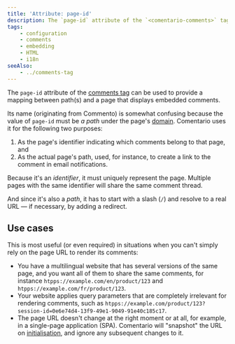 ```yaml
---
title: 'Attribute: page-id'
description: The `page-id` attribute of the `<comentario-comments>` tag indicates the page path within the domain
tags:
    - configuration
    - comments
    - embedding
    - HTML
    - i18n
seeAlso:
    - ../comments-tag
---
```


The `page-id` attribute of the [comments tag](../comments-tag) can be used to provide a mapping between path(s) and a page that displays embedded comments.

<!--more-->

Its name (originating from Commento) is somewhat confusing because the value of `page-id` must be *a path* under the page's [domain](/kb/domain). Comentario uses it for the following two purposes:

1. As the page's identifier indicating which comments belong to that page, and
2. As the actual page's path, used, for instance, to create a link to the comment in email notifications.

Because it's an *identifier*, it must uniquely represent the page. Multiple pages with the same identifier will share the same comment thread.

And since it's also a *path*, it has to start with a slash (`/`) and resolve to a real URL — if necessary, by adding a redirect.

## Use cases

This is most useful (or even required) in situations when you can't simply rely on the page URL to render its comments:

* You have a multilingual website that has several versions of the same page, and you want all of them to share the same comments, for instance `htpps://example.com/en/product/123` and `htpps://example.com/fr/product/123`.
* Your website applies query parameters that are completely irrelevant for rendering comments, such as `htpps://example.com/product/123?session-id=0e6e74d4-13f9-49e1-9049-91e40c185c17`.
* The page URL doesn't change at the right moment or at all, for example, in a single-page application (SPA). Comentario will "snapshot" the URL on [initialisation](auto-init), and ignore any subsequent changes to it.
